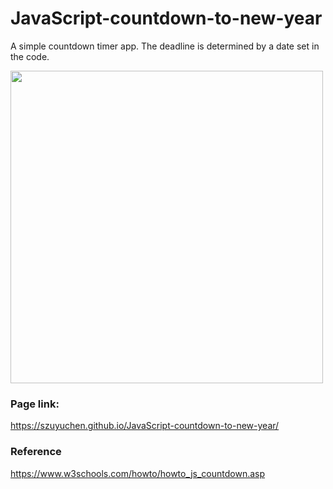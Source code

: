 # JavaScript-countdown-to-new-year

A simple countdown timer app. The deadline is determined by a date set in the code.

<img src="https://github.com/szuyuchen/countdown-to-new-year/blob/main/readme.png?raw=true" width=500>

### Page link:

https://szuyuchen.github.io/JavaScript-countdown-to-new-year/

### Reference

https://www.w3schools.com/howto/howto_js_countdown.asp
